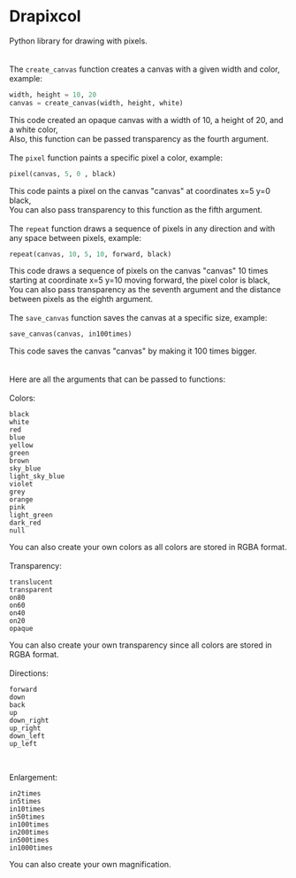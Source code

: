 # Drapixcol
Python library for drawing with pixels.  
<br />
<br />
The `create_canvas` function creates a canvas with a given width and color, example:  
```python
width, height = 10, 20
canvas = create_canvas(width, height, white)
```  
This code created an opaque canvas with a width of 10, a height of 20, and a white color,  
Also, this function can be passed transparency as the fourth argument.  
<br />
The `pixel` function paints a specific pixel a color, example:  
```python
pixel(canvas, 5, 0 , black)
```  
This code paints a pixel on the canvas "canvas" at coordinates x=5 y=0 black,  
You can also pass transparency to this function as the fifth argument.  
<br />
The `repeat` function draws a sequence of pixels in any direction and with any space between pixels, example:
```python
repeat(canvas, 10, 5, 10, forward, black)
```  
This code draws a sequence of pixels on the canvas "canvas" 10 times starting at coordinate x=5 y=10 moving forward, the pixel color is black,  
You can also pass transparency as the seventh argument and the distance between pixels as the eighth argument.  
<br />
The ``save_canvas`` function saves the canvas at a specific size, example:  
```python
save_canvas(canvas, in100times)
```  
This code saves the canvas "canvas" by making it 100 times bigger.  
<br />
<br />
Here are all the arguments that can be passed to functions:  
<br />
Colors:  
```
black  
white  
red  
blue  
yellow  
green  
brown  
sky_blue  
light_sky_blue  
violet  
grey  
orange  
pink  
light_green  
dark_red  
null  
```
You can also create your own colors as all colors are stored in RGBA format.  
<br />
Transparency:  
```
translucent 
transparent  
on80  
on60  
on40  
on20  
opaque
```  
You can also create your own transparency since all colors are stored in RGBA format.  
<br />
Directions:  
```
forward  
down  
back  
up  
down_right  
up_right  
down_left  
up_left
```  
<br />
  
Enlargement:  
```
in2times  
in5times  
in10times  
in50times  
in100times  
in200times
in500times  
in1000times
``` 
You can also create your own magnification.
